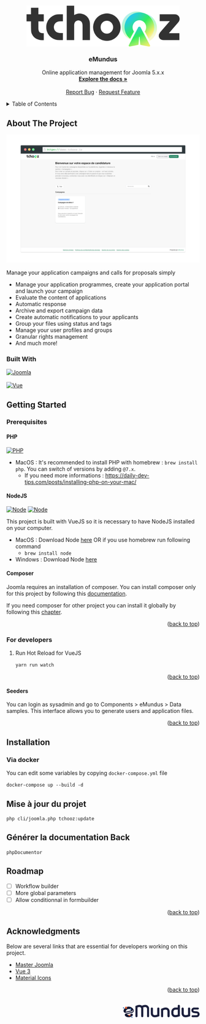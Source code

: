 <!-- PROJECT LOGO -->
<br />
<div align="center">
  <a href="https://git.emundus.io/emundus/saas/app_tchooz" style="display: flex;justify-content: center;align-items: center;gap: 16px">
    <img src="images/tchooz.png" alt="Core logo" width="400">
  </a>

<h3 align="center">eMundus</h3>

  <p align="center">
    Online application management for Joomla 5.x.x
    <br />
    <a href="https://emundus.atlassian.net/wiki/spaces/HD/overview"><strong>Explore the docs »</strong></a>
    <br />
    <br />
    <a href="https://git.emundus.io/emundus/cms/core/-/issues">Report Bug</a>
    ·
    <a href="https://git.emundus.io/emundus/cms/core/-/issues">Request Feature</a>
  </p>
</div>



<!-- TABLE OF CONTENTS -->
<details>
  <summary>Table of Contents</summary>
  <ol>
    <li>
      <a href="#about-the-project">About The Project</a>
      <ul>
        <li><a href="#built-with">Built With</a></li>
      </ul>
    </li>
    <li>
      <a href="#getting-started">Getting Started</a>
      <ul>
        <li><a href="#prerequisites">Prerequisites</a></li>
        <li><a href="#installation">Installation</a></li>
      </ul>
    </li>
    <li><a href="#roadmap">Roadmap</a></li>
    <li><a href="#acknowledgments">Acknowledgments</a></li>
  </ol>
</details>



<!-- ABOUT THE PROJECT -->
## About The Project


[![Product Name Screen Shot][product-screenshot]](https://demo.tchooz.io)

Manage your application campaigns and calls for proposals simply

* Manage your application programmes, create your application portal and launch your campaign
* Evaluate the content of applications
* Automatic response
* Archive and export campaign data
* Create automatic notifications to your applicants
* Group your files using status and tags
* Manage your user profiles and groups
* Granular rights management
* And much more!

### Built With

[![Joomla][Joomla.com]][Joomla-url]
<br/><br/>
[![Vue][Vue.js]][Vue-url]

<!-- GETTING STARTED -->
## Getting Started


### Prerequisites

#### PHP
[![PHP][PHP-min-badge]][PHP-url]
* MacOS : It's recommended to install PHP with homebrew : `brew install php`. You can switch of versions by adding `@7.x`.
    * If you need more informations : https://daily-dev-tips.com/posts/installing-php-on-your-mac/

#### NodeJS
[![Node][Node-min-badge]][Node-url]
[![Node][Node-reco-badge]][Node-url]

This project is built with VueJS so it is necessary to have NodeJS installed on your computer.
* MacOS : Download Node [here][Node-url] OR if you use homebrew run following command
    * `brew install node`
* Windows : Download Node [here][Node-url]

#### Composer
Joomla requires an installation of composer.
You can install composer only for this project by following this [documentation][Composer-local-installation].

If you need composer for other project you can install it globally by following this [chapter][Composer-global-installation].

<p align="right">(<a href="#readme-top">back to top</a>)</p>

<!-- DEV USAGE -->
### For developers
1. Run Hot Reload for VueJS
   ```sh
   yarn run watch
   ```

<p align="right">(<a href="#readme-top">back to top</a>)</p>

#### Seeders
You can login as sysadmin and go to Components > eMundus > Data samples.
This interface allows you to generate users and application files.

<p align="right">(<a href="#readme-top">back to top</a>)</p>

## Installation
### Via docker
You can edit some variables by copying `docker-compose.yml` file
```shell
docker-compose up --build -d
```

## Mise à jour du projet
```shell
php cli/joomla.php tchooz:update
```

## Générer la documentation Back
```shell
phpDocumentor
```

<!-- ROADMAP -->
## Roadmap

- [ ] Workflow builder
- [ ] More global parameters
- [ ] Allow conditionnal in formbuilder

<p align="right">(<a href="#readme-top">back to top</a>)</p>


<!-- ACKNOWLEDGMENTS -->
## Acknowledgments

Below are several links that are essential for developers working on this project.

* [Master Joomla](https://developer.joomla.org/)
* [Vue 3](https://vuejs.org/guide/introduction.html)
* [Material Icons](https://fonts.google.com/icons?icon.set=Material+Icons)

<p align="right">(<a href="#readme-top">back to top</a>)</p>
<br/>
<img src="images/emundus.png" alt="Core logo" align="right" width="200">
<br/><p></p><p></p><br/>



<!-- MARKDOWN LINKS & IMAGES -->
<!-- https://www.markdownguide.org/basic-syntax/#reference-style-links -->
[product-screenshot]: images/product-screenshot.png
[Vue.js]: https://img.shields.io/badge/Vue.js-35495E?style=for-the-badge&logo=vuedotjs&logoColor=4FC08D
[Vue-url]: https://vuejs.org/
[Joomla.com]: https://img.shields.io/badge/Joomla%205.X.X-5091CD?style=for-the-badge&logo=joomla&logoColor=white
[Joomla-url]: https://www.joomla.fr/
[Node-url]: https://nodejs.org/
[Node-min-badge]: https://img.shields.io/badge/min-16.x-orange
[Node-reco-badge]: https://img.shields.io/badge/recommended-18.x-green
[Composer-local-installation]: https://getcomposer.org/download/
[Composer-global-installation]: https://getcomposer.org/doc/00-intro.md#globally
[PHP-min-badge]: https://img.shields.io/badge/dependencies-PHP%208.1-green
[PHP-url]: https://www.php.net/manual/en/install.macosx.php
[Mailtrap-url]: https://mailtrap.io

